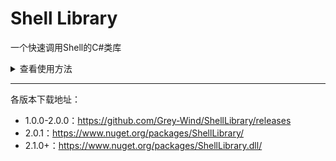 # Shell Library
一个快速调用Shell的C#类库

<details>
    <summary>查看使用方法</summary>
    <p><a href="./docs/calling_method/c-sharp.md">C#</a></p>
    <p><a href="./docs/calling_method/c-plus-plus.md">C++</a></p>
    <p><a href="./docs/calling_method/f-sharp.md">F#</a></p>
    <p><a href="./docs/calling_method/python.md">Python</a></p>
    <p><a href="./docs/calling_method/qml.md">Qml</a></p>
    <p><a href="./docs/calling_method/rust.md">Rust</a></p>
    <p><a href="./docs/calling_method/typescript.md">TypeScript</a></p>
    <p><a href="./docs/calling_method/javascript.md">JavaScript</a></p>
    <p><a href="./docs/calling_method/java.md">Java</a></p>
    <p><a href="./docs/calling_method/visual_basic_dotnet.md">Visual Basic .Net</a></p>
    <p><a href="./docs/calling_method/delphi.md">Delphi</a></p>
    <p><a href="./docs/calling_method/assembly.md">Assembly</a></p>
    <!-- <p><a href="./docs/calling_method/.md"></a></p> -->
</details>

------

各版本下载地址：

- 1.0.0-2.0.0：https://github.com/Grey-Wind/ShellLibrary/releases
- 2.0.1：https://www.nuget.org/packages/ShellLibrary/
- 2.1.0+：https://www.nuget.org/packages/ShellLibrary.dll/
